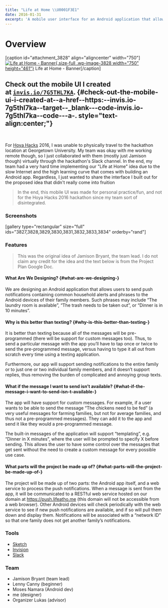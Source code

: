 ```yaml
---
title: "Life at Home \\U0001F3E1"
date: 2016-01-31
excerpt: 'A mobile user interface for an Android application that allows users to send push notifications containing common household alerts and phrases to the Android devices of their family members.'
---
```


Overview
========

\[caption id="attachment\_3828" align="aligncenter" width="750"\][![Life
at Home -
Banner](https://fvcproductions.files.wordpress.com/2016/01/banner.png){.size-full
.wp-image-3828 width="750"
height="461"}](https://fvcproductions.files.wordpress.com/2016/01/banner.png)
Life at Home - Banner\[/caption\]

Check out the mobile UI I created at [`invis.io/7G5THL7KA`](https://invis.io/7G5THL7KA). {#check-out-the-mobile-ui-i-created-at--a-href--https:--invis.io-7g5thl7ka--target--_blank---code-invis.io-7g5thl7ka--code---a-. style="text-align:center;"}
----------------------------------------------------------------------------------------

 

For [Hoya Hacks](https://hoyahacks.com) 2016, I was unable to physically
travel to the hackathon location at Georgetown University. My team was
okay with me working remote though, so I just collaborated with them
(mostly just Jamison though) virtually through the hackathon's Slack
channel. In the end, my team had a very hard time implementing our "Life
at Home" idea due to the slow Internet and the high learning curve that
comes with building an Android app. Regardless, I just wanted to share
the interface I built out for the proposed idea that didn't really come
into fruition

> In the end, this mobile UI was made for personal practice/fun, and not
> for the Hoya Hacks 2016 hackathon since my team sort of disintegrated.

### Screenshots

\[gallery type="rectangular" size="full"
ids="3827,3828,3829,3830,3831,3832,3833,3834" orderby="rand"\]

### Features

> This was the original idea of Jamison Bryant, the team lead. I do not
> claim any credit for the idea and the text below is from the Project
> Plan Google Doc.

#### What Are We Designing? {#what-are-we-designing-}

We are designing an Android application that allows users to send push
notifications containing common household alerts and phrases to the
Android devices of their family members. Such phrases may include “The
laundry room is available”, “The trash needs to be taken out”, or
“Dinner is in 10 minutes”.

#### Why is this better than texting? {#why-is-this-better-than-texting-}

It is better than texting because all of the messages will be
pre-programmed (there will be support for custom messages too). Thus, to
send a particular message with the app you’ll have to tap once or twice
to send the pre-programmed message, versus having to type it all out
from scratch every time using a texting application.

Furthermore, our app will support sending notifications to the entire
family or to just one or two individual family members, and it doesn’t
support replies, thus removing the burden of complicated and annoying
group texts.

#### What if the message I want to send isn’t available? {#what-if-the-message-i-want-to-send-isn-t-available-}

The app will have support for custom messages. For example, if a user
wants to be able to send the message “The chickens need to be fed” (a
very useful messages for farming families, but not for average families,
and thus not a pre-programmed messages). They can add it to the app and
send it like they would a pre-programmed message.

The built-in messages of the application will support “templating”, e.g.
“Dinner in X minutes”, where the user will be prompted to specify X
before sending. This allows the user to have some control over the
messages that get sent without the need to create a custom message for
every possible use case.

#### What parts will the project be made up of? {#what-parts-will-the-project-be-made-up-of-}

The project will be made up of two parts: the Android app itself, and a
web service to process the push notifications. When a message is sent
from the app, it will be communicated to a RESTful web service hosted on
our domain at <https://push.lifeatho.me> (this domain will not be
accessible from a web browser). Other Android devices will check
periodically with the web service to see if new push notifications are
available, and if so will pull them down and display them. Notifications
will be associated with a “network ID” so that one family does not get
another family’s notifications.

### Tools

-   [Sketch](https://sketchapp.com)
-   [Invision](https://www.invisionapp.com/)
-   [Slack](https://slack.com)

### Team

-   Jamison Bryant (team lead)
-   Lenny Canny (beginner)
-   Moses Namara (Android dev)
-   me (designer)
-   Organizer Lukas (advisor)
